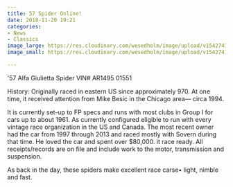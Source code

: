 ```yaml
---
title: 57 Spider Online!
date: 2018-11-20 19:21
categories:
- News
- Classics
image_large: https://res.cloudinary.com/wesedholm/image/upload/v1542741906/assets/57_Spider_3_door_panel%5B1%5D.jpg
image_small: https://res.cloudinary.com/wesedholm/image/upload/v1542741906/assets/57_Spider_3_door_panel%5B1%5D.jpg

---
```

'57 Alfa Giulietta Spider VIN# AR1495 01551

History: Originally raced in eastern US since approximately 970. At one time, it received attention from Mike Besic in the Chicago area— circa 1994. 

It is currently set-up to FP specs and runs with most clubs in Group I for cars up to about 1961. As currently configured eligible to run with every vintage race organization in the US and Canada. The most recent owner had the car from 1997 through 2013 and raced mostly with Sovern during that time. He loved the car and spent over $80,000. it race ready. All receipts/records are on file and include work to the motor, transmission and suspension.

As back in the day, these spiders make excellent race carse• light, nimble and fast.